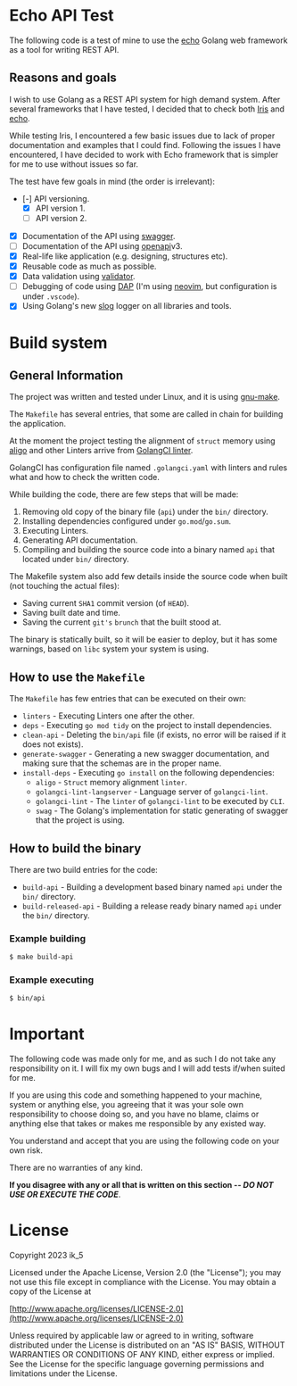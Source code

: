 # Echo API Test

The following code is a test of mine to use the [echo](https://echo.labstack.com/) Golang web framework as a tool for writing
REST API.

## Reasons and goals

I wish to use Golang as a REST API system for high demand system.
After several frameworks that I have tested, I decided that to check both [Iris](https://www.iris-go.com/) and [echo](https://echo.labstack.com/).

While testing Iris, I encountered a few basic issues due to lack of proper documentation and examples that I could find.
Following the issues I have encountered, I have decided to work with Echo framework that is simpler for me to use without issues so far.

The test have few goals in mind (the order is irrelevant):

  * [-] API versioning.
    - [X] API version 1.
    - [ ] API version 2.
  * [X] Documentation of the API using [swagger](https://swagger.io/).
  * [ ] Documentation of the API using [openapi](https://www.openapis.org/)v3.
  * [X] Real-life like application (e.g. designing, structures etc).
  * [X] Reusable code as much as possible.
  * [X] Data validation using [validator](https://github.com/go-playground/validator).
  * [ ] Debugging of code using [DAP](https://microsoft.github.io/debug-adapter-protocol/)
  (I'm using [neovim](https://neovim.io/), but configuration is under `.vscode`).
  * [X] Using Golang's new [slog](https://pkg.go.dev/log/slog) logger on all libraries and tools.

# Build system

## General Information

The project was written and tested under Linux, and it is using [gnu-make](https://www.gnu.org/software/make/).

The `Makefile` has several entries, that some are called in chain for building the application.

At the moment the project testing the alignment of `struct` memory using [aligo](https://github.com/essentialkaos/aligo)
and other Linters arrive from [GolangCI linter](https://github.com/nametake/golangci-lint-langserver).

GolangCI has configuration file named `.golangci.yaml` with linters and rules what and how to check the written code.

While building the code, there are few steps that will be made:

  1. Removing old copy of the binary file (`api`) under the `bin/` directory.
  2. Installing dependencies configured under `go.mod`/`go.sum`.
  3. Executing Linters.
  4. Generating API documentation.
  5. Compiling and building the source code into a binary named `api` that located under `bin/` directory.

The Makefile system also add few details inside the source code when built (not touching the actual files):

  * Saving current `SHA1` commit version (of `HEAD`).
  * Saving built date and time.
  * Saving the current `git's` `brunch` that the built stood at.

The binary is statically built, so it will be easier to deploy, but it has some warnings, based on `libc` system
your system is using.

## How to use the `Makefile`

The `Makefile` has few entries that can be executed on their own:

  *  `linters` - Executing Linters one after the other.
  * `deps` - Executing `go mod tidy` on the project to install dependencies.
  * `clean-api` - Deleting the `bin/api` file (if exists, no error will be raised if it does not exists).
  * `generate-swagger` - Generating a new swagger documentation, and making sure that the schemas are in the proper
  name.
  * `install-deps` - Executing `go install` on the following dependencies:
    - `aligo` - `Struct` memory alignment `linter`.
    - `golangci-lint-langserver` - Language server of `golangci-lint`.
    - `golangci-lint` - The `linter` of `golangci-lint` to be executed by `CLI`.
    - `swag` - The Golang's implementation for static generating of swagger that the project is using.

## How to build the binary

There are two build entries for the code:

  * `build-api` - Building a development based binary named `api` under the `bin/` directory.
  * `build-released-api` - Building a release ready binary named `api` under the `bin/` directory.

### Example building

```bash
$ make build-api
```

### Example executing

```bash
$ bin/api
```

# Important

The following code was made only for me, and as such I do not take any responsibility on it.
I will fix my own bugs and I will add tests if/when suited for me.

If you are using this code and something happened to your machine, system or anything else,
you agreeing that it was your sole own responsibility to choose doing so, and you have no
blame, claims or anything else that takes or makes me responsible by any existed way.

You understand and accept that you are using the following code on your own risk.

There are no warranties of any kind.

**If you disagree with any or all that is written on this section -- _DO NOT USE OR EXECUTE THE CODE_**.

# License
Copyright 2023 ik_5

Licensed under the Apache License, Version 2.0 (the "License");
you may not use this file except in compliance with the License.
You may obtain a copy of the License at

  [http://www.apache.org/licenses/LICENSE-2.0](http://www.apache.org/licenses/LICENSE-2.0)

Unless required by applicable law or agreed to in writing, software
distributed under the License is distributed on an "AS IS" BASIS,
WITHOUT WARRANTIES OR CONDITIONS OF ANY KIND, either express or implied.
See the License for the specific language governing permissions and
limitations under the License.
